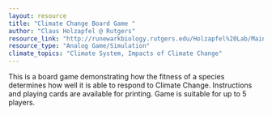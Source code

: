 ```yaml
---
layout: resource
title: "Climate Change Board Game "
author: "Claus Holzapfel @ Rutgers"
resource_link: "http://runewarkbiology.rutgers.edu/Holzapfel%20Lab/Main%20Pages/Whats%20New/Glob..."
resource_type: "Analog Game/Simulation"
climate_topics: "Climate System, Impacts of Climate Change"
---
```


This is a board game demonstrating how the fitness of a species determines how well it is able to respond to Climate Change.  Instructions and playing cards are available for printing. Game is suitable for up to 5 players.

